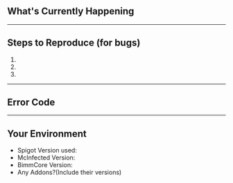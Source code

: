 <!--- Provide a general summary of the issue in the Title above -->
<!--- Unless you're going to use a different format, not using this format will result in your ticket being removed -->

## What's Currently Happening
<!--- Tell me what happens instead of the expected behavior -->


----
## Steps to Reproduce (for bugs)
<!--- Provide a link to a live example, or an unambiguous set of steps to -->
<!--- reproduce this bug. Include code to reproduce, if relevant -->
1.

2.

3.

----
## Error Code
<!--- Please put the error in some [CODE][/CODE] tags -->


----
## Your Environment
* Spigot Version used:
* McInfected Version:
* BimmCore Version:
* Any Addons?(Include their versions)
